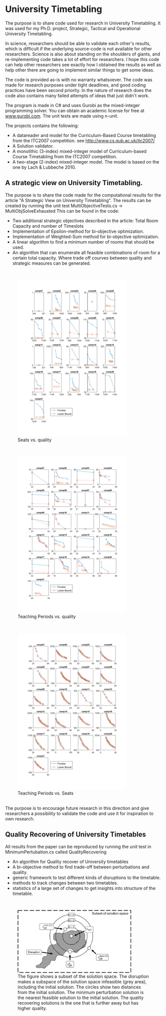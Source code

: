 # University Timetabling
The purpose is to share code used for research in University Timetabling. It was used for my Ph.D. project, Strategic, Tactical and Operational University Timetabling. 

In science, researchers should be able to validate each other's results, which is difficult if the underlying source-code is not available for other researchers. Science is also about standing on the shoulders of giants, and re-implementing code takes a lot of effort for researchers. I hope this code can help other researchers see exactly how I obtained the results as well as help other there are going to implement similar things to get some ideas. 

The code is provided as-is with no warranty whatsoever. The code was made for research purposes under tight deadlines, and good coding practices have been second priority. In the nature of research does the code also contains many failed attempts of ideas that just didn't work. 

The program is made in C# and uses Gurobi as the mixed-integer programming solver. You can obtain an academic license for free at www.gurobi.com. The unit tests are made using n-unit.


The projects contains the following:
* A datareader and model for the Curriculum-Based Course timetabling from the ITC2007 competition. see http://www.cs.qub.ac.uk/itc2007/
* A Solution validator.
* A monolithic (3-index) mixed-integer model of Curriculum-based Course Timetabling from the ITC2007 competition.
* A two-stage (2-index) mixed-integer model. The model is based on the one by Lach & Lubbeche 2010.



## A strategic view on University Timetabling.
The purpose is to share the code made for the computational results for the article "A Strategic View on University Timetabling".
The results can be created by running the unit test MultiObjectiveTests.cs -> MultiObjSolveExhausted
This can be found in the code:
* Two additional strategic objectives described in the article: Total Room Capacity and number of Timeslots
* Implementation of Epsilon-method for bi-objective optimization.
* Implementation of Weighted-Sum method for bi-objective optimization.
* A linear algorithm to find a minimum number of rooms that should be used.
* An algorithm that can enumerate all feasible combinations of room for a certain total capacity.
Where trade off courves between quality and strategic measures can be generated.
<br/>
<figure>
<img src="MultiObjSolveExhaustedstdgurobi.png" height="500px" alt="Seats vs. Quality"/>
  <figcaption>Seats vs. quality</figcaption>
</figure>
<br/>
<figure>
<img src="TimeslotMulti_UD2NoOverbook.png" height="500px" alt="Teaching Periods vs. Quality" />
  <figcaption>Teaching Periods vs. quality</figcaption>
</figure>
<br/>
<figure>
<img src="TimeslotMulti_MinimizeRoomCost.png" height="500px" alt="Teaching Periods vs. Seats"/>
  <figcaption>Teaching Periods vs. Seats</figcaption>
</figure>
<br/>
The purpose is to encourage future research in this direction and give researchers a possibility to validate the code and use it for inspiration to own research. 


## Quality Recovering of University Timetables
All results from the paper can be reproduced by running the unit test in MinimumPertubation.cs called QualityRecovering 
* An algorithm for Quality recover of University timetables
* A bi-objective method to find trade-off between perturbations and quality.
* generic framework to test different kinds of disruptions to the timetable.
* methods to track changes between two timetables.
* statistics of a large set of changes to get insights into structure of the timetable.

<br/>
<figure>
<img src="Fig1.PNG" height="200px" alt="Quality Recovering" />
  <figcaption>The figure shows a subset of the
solution space. The disruption makes a subspace of the solution space infeasible (grey
area), including the initial solution. The circles show two distances from the initial
solution. The minimum perturbation solution is the nearest feasible solution to the
initial solution. The quality recovering solutions is the one that is further away but has
higher quality.</figcaption>
</figure>


